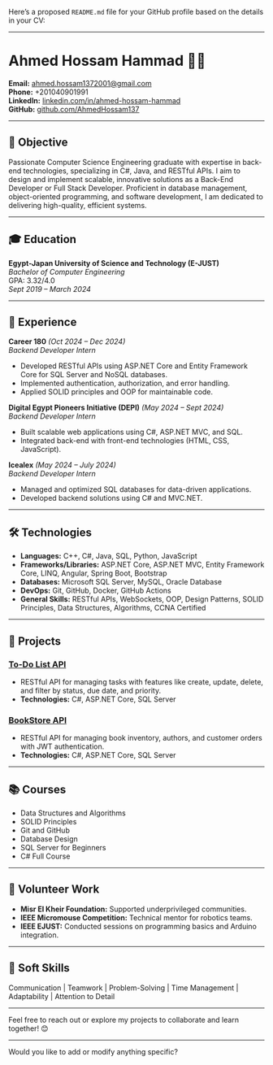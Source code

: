 Here’s a proposed `README.md` file for your GitHub profile based on the details in your CV:

---

# Ahmed Hossam Hammad 👨‍💻

**Email:** [ahmed.hossam1372001@gmail.com](mailto:ahmed.hossam1372001@gmail.com)  
**Phone:** +201040901991  
**LinkedIn:** [linkedin.com/in/ahmed-hossam-hammad](https://www.linkedin.com/in/ahmed-hossam-hammad/)  
**GitHub:** [github.com/AhmedHossam137](https://github.com/AhmedHossam137)

---

## 🎯 Objective  
Passionate Computer Science Engineering graduate with expertise in back-end technologies, specializing in C#, Java, and RESTful APIs. I aim to design and implement scalable, innovative solutions as a Back-End Developer or Full Stack Developer. Proficient in database management, object-oriented programming, and software development, I am dedicated to delivering high-quality, efficient systems.

---

## 🎓 Education  
**Egypt-Japan University of Science and Technology (E-JUST)**  
*Bachelor of Computer Engineering*  
GPA: 3.32/4.0  
*Sept 2019 – March 2024*

---

## 💼 Experience  

**Career 180** *(Oct 2024 – Dec 2024)*  
*Backend Developer Intern*  
- Developed RESTful APIs using ASP.NET Core and Entity Framework Core for SQL Server and NoSQL databases.  
- Implemented authentication, authorization, and error handling.  
- Applied SOLID principles and OOP for maintainable code.  

**Digital Egypt Pioneers Initiative (DEPI)** *(May 2024 – Sept 2024)*  
*Backend Developer Intern*  
- Built scalable web applications using C#, ASP.NET MVC, and SQL.  
- Integrated back-end with front-end technologies (HTML, CSS, JavaScript).  

**Icealex** *(May 2024 – July 2024)*  
*Backend Developer Intern*  
- Managed and optimized SQL databases for data-driven applications.  
- Developed backend solutions using C# and MVC.NET.  

---

## 🛠️ Technologies  

- **Languages:** C++, C#, Java, SQL, Python, JavaScript  
- **Frameworks/Libraries:** ASP.NET Core, ASP.NET MVC, Entity Framework Core, LINQ, Angular, Spring Boot, Bootstrap  
- **Databases:** Microsoft SQL Server, MySQL, Oracle Database  
- **DevOps:** Git, GitHub, Docker, GitHub Actions  
- **General Skills:** RESTful APIs, WebSockets, OOP, Design Patterns, SOLID Principles, Data Structures, Algorithms, CCNA Certified  

---

## 🚀 Projects  

### [To-Do List API](https://github.com/AhmedHossam137/ToDoListAPI)  
- RESTful API for managing tasks with features like create, update, delete, and filter by status, due date, and priority.  
- **Technologies:** C#, ASP.NET Core, SQL Server  

### [BookStore API](https://github.com/AhmedHossam137/project-1-BookStore-)  
- RESTful API for managing book inventory, authors, and customer orders with JWT authentication.  
- **Technologies:** C#, ASP.NET Core, SQL Server  

---

## 📚 Courses  

- Data Structures and Algorithms  
- SOLID Principles  
- Git and GitHub  
- Database Design  
- SQL Server for Beginners  
- C# Full Course  

---

## 🤝 Volunteer Work  

- **Misr El Kheir Foundation:** Supported underprivileged communities.  
- **IEEE Micromouse Competition:** Technical mentor for robotics teams.  
- **IEEE EJUST:** Conducted sessions on programming basics and Arduino integration.  

---

## 🌟 Soft Skills  

Communication | Teamwork | Problem-Solving | Time Management | Adaptability | Attention to Detail  

---

Feel free to reach out or explore my projects to collaborate and learn together! 😊

---

Would you like to add or modify anything specific?
